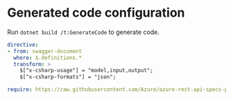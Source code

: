 # Generated code configuration

Run `dotnet build /t:GenerateCode` to generate code.

```yaml
directive:
- from: swagger-document
  where: $.definitions.*
  transform: >
    $["x-csharp-usage"] = "model,input,output";
    $["x-csharp-formats"] = "json";

require: https://raw.githubusercontent.com/Azure/azure-rest-api-specs-pr/92ea1fa6945fa4aa0f1867d3a23c58577cf31fd9/specification/mediaservices/data-plane/readme.md?token=AOYF5XXDF3XASYXLCSZUA6K72PYR2

```

